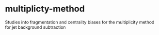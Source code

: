 # multiplicty-method
Studies into fragmentation and centrality biases for the multiplicity method for jet background subtraction
